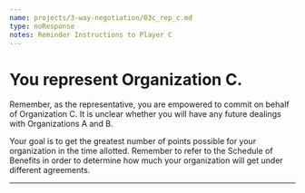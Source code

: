 ```yaml
---
name: projects/3-way-negotiation/03c_rep_c.md
type: noResponse
notes: Reminder Instructions to Player C
---
```


# You represent Organization C.

Remember, as the representative, you are empowered to commit on behalf of Organization C. It is unclear whether you will have any future dealings with Organizations A and B.

Your goal is to get the greatest number of points possible for your organization in the time allotted. Remember to refer to the Schedule of Benefits in order to determine how much your organization will get under different agreements.

---
